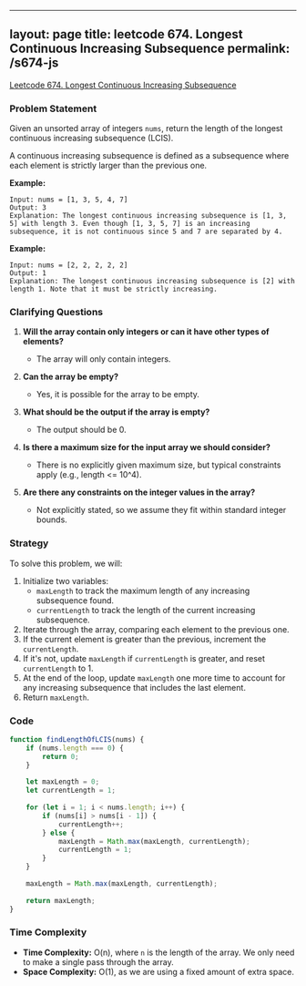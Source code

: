 
---
layout: page
title: leetcode 674. Longest Continuous Increasing Subsequence
permalink: /s674-js
---
[Leetcode 674. Longest Continuous Increasing Subsequence](https://algoadvance.github.io/algoadvance/l674)
### Problem Statement

Given an unsorted array of integers `nums`, return the length of the longest continuous increasing subsequence (LCIS).

A continuous increasing subsequence is defined as a subsequence where each element is strictly larger than the previous one.

**Example:**
```
Input: nums = [1, 3, 5, 4, 7]
Output: 3
Explanation: The longest continuous increasing subsequence is [1, 3, 5] with length 3. Even though [1, 3, 5, 7] is an increasing subsequence, it is not continuous since 5 and 7 are separated by 4.
```

**Example:**
```
Input: nums = [2, 2, 2, 2, 2]
Output: 1
Explanation: The longest continuous increasing subsequence is [2] with length 1. Note that it must be strictly increasing.
```

### Clarifying Questions

1. **Will the array contain only integers or can it have other types of elements?**
   - The array will only contain integers.

2. **Can the array be empty?**
   - Yes, it is possible for the array to be empty.

3. **What should be the output if the array is empty?**
   - The output should be 0.

4. **Is there a maximum size for the input array we should consider?**
   - There is no explicitly given maximum size, but typical constraints apply (e.g., length <= 10^4).

5. **Are there any constraints on the integer values in the array?**
   - Not explicitly stated, so we assume they fit within standard integer bounds.

### Strategy

To solve this problem, we will:

1. Initialize two variables:
   - `maxLength` to track the maximum length of any increasing subsequence found.
   - `currentLength` to track the length of the current increasing subsequence.
2. Iterate through the array, comparing each element to the previous one.
3. If the current element is greater than the previous, increment the `currentLength`.
4. If it's not, update `maxLength` if `currentLength` is greater, and reset `currentLength` to 1.
5. At the end of the loop, update `maxLength` one more time to account for any increasing subsequence that includes the last element.
6. Return `maxLength`.

### Code

```javascript
function findLengthOfLCIS(nums) {
    if (nums.length === 0) {
        return 0;
    }
    
    let maxLength = 0;
    let currentLength = 1;
    
    for (let i = 1; i < nums.length; i++) {
        if (nums[i] > nums[i - 1]) {
            currentLength++;
        } else {
            maxLength = Math.max(maxLength, currentLength);
            currentLength = 1;
        }
    }
    
    maxLength = Math.max(maxLength, currentLength);
    
    return maxLength;
}
```

### Time Complexity

- **Time Complexity:** O(n), where `n` is the length of the array. We only need to make a single pass through the array.
- **Space Complexity:** O(1), as we are using a fixed amount of extra space.